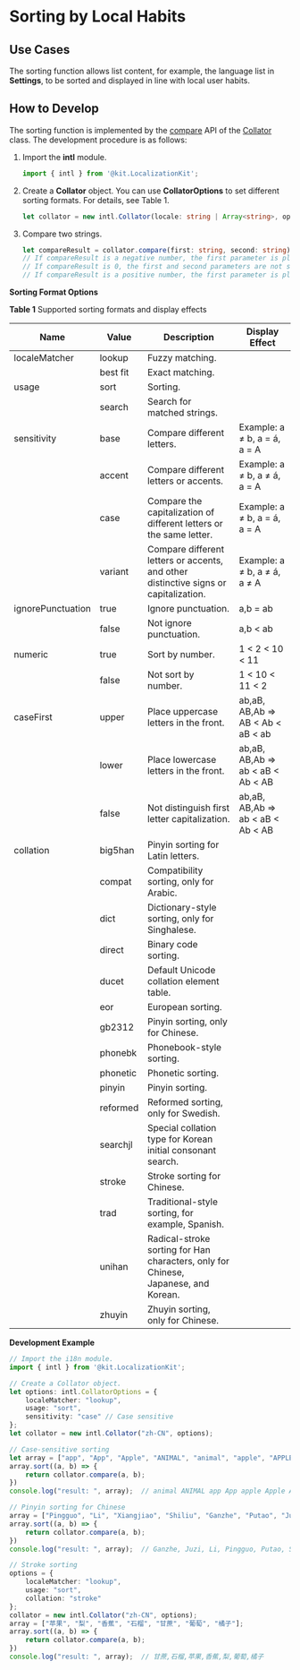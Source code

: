 # Sorting by Local Habits

## Use Cases

The sorting function allows list content, for example, the language list in **Settings**, to be sorted and displayed in line with local user habits.

## How to Develop

The sorting function is implemented by the [compare](../reference/apis-localization-kit/js-apis-intl.md#compare8) API of the [Collator](../reference/apis-localization-kit/js-apis-intl.md#collator8) class. The development procedure is as follows:

1. Import the **intl** module.
   ```ts
   import { intl } from '@kit.LocalizationKit';
   ```

2. Create a **Collator** object.
   You can use **CollatorOptions** to set different sorting formats. For details, see Table 1.
   ```ts
   let collator = new intl.Collator(locale: string | Array<string>, options?: CollatorOptions);
   ```

3. Compare two strings.
   ```ts
   let compareResult = collator.compare(first: string, second: string);
   // If compareResult is a negative number, the first parameter is placed before the second parameter.
   // If compareResult is 0, the first and second parameters are not sorted in sequence.
   // If compareResult is a positive number, the first parameter is placed after the second parameter.
   ```

**Sorting Format Options**

**Table 1** Supported sorting formats and display effects

| Name| Value| Description| Display Effect| 
| -------- | -------- | -------- | -------- |
| localeMatcher | lookup | Fuzzy matching.|  | 
|  | best fit | Exact matching.|  | 
| usage | sort | Sorting.|  | 
|  | search | Search for matched strings.|  | 
| sensitivity | base | Compare different letters.| Example: a ≠ b, a = á, a = A| 
|  | accent | Compare different letters or accents.| Example: a ≠ b, a ≠ á, a = A| 
|  | case | Compare the capitalization of different letters or the same letter.| Example: a ≠ b, a = á, a = A| 
|  | variant | Compare different letters or accents, and other distinctive signs or capitalization.| Example: a ≠ b, a ≠ á, a ≠ A| 
| ignorePunctuation | true | Ignore punctuation.| a,b = ab | 
|  | false | Not ignore punctuation.| a,b &lt; ab | 
| numeric | true | Sort by number.| 1 &lt; 2 &lt; 10 &lt; 11 | 
|  | false | Not sort by number.| 1 &lt; 10 &lt; 11 &lt; 2 | 
| caseFirst | upper | Place uppercase letters in the front.| ab,aB, AB,Ab =&gt; AB &lt; Ab &lt; aB &lt; ab | 
|  | lower | Place lowercase letters in the front.| ab,aB, AB,Ab =&gt; ab &lt; aB &lt; Ab &lt; AB | 
|  | false | Not distinguish first letter capitalization.| ab,aB, AB,Ab =&gt; ab &lt; aB &lt; Ab &lt; AB | 
| collation | big5han | Pinyin sorting for Latin letters.|  | 
|  | compat | Compatibility sorting, only for Arabic.|  | 
|  | dict | Dictionary-style sorting, only for Singhalese.|  | 
|  | direct | Binary code sorting.|  | 
|  | ducet | Default Unicode collation element table.|  | 
|  | eor | European sorting.|  | 
|  | gb2312 | Pinyin sorting, only for Chinese.|  | 
|  | phonebk | Phonebook-style sorting.|  | 
|  | phonetic | Phonetic sorting.|  | 
|  | pinyin | Pinyin sorting.|  | 
|  | reformed | Reformed sorting, only for Swedish.|  | 
|  | searchjl | Special collation type for Korean initial consonant search.|  | 
|  | stroke | Stroke sorting for Chinese.|  | 
|  | trad | Traditional-style sorting, for example, Spanish.|  | 
|  | unihan | Radical-stroke sorting for Han characters, only for Chinese, Japanese, and Korean.|  | 
|  | zhuyin | Zhuyin sorting, only for Chinese.|  | 

**Development Example**

```ts
// Import the i18n module.
import { intl } from '@kit.LocalizationKit';

// Create a Collator object.
let options: intl.CollatorOptions = {
    localeMatcher: "lookup", 
    usage: "sort",
    sensitivity: "case" // Case sensitive
};
let collator = new intl.Collator("zh-CN", options);

// Case-sensitive sorting
let array = ["app", "App", "Apple", "ANIMAL", "animal", "apple", "APPLE"];
array.sort((a, b) => {
    return collator.compare(a, b);
})
console.log("result: ", array);  // animal ANIMAL app App apple Apple APPLE

// Pinyin sorting for Chinese
array = ["Pingguo", "Li", "Xiangjiao", "Shiliu", "Ganzhe", "Putao", "Juzi"];
array.sort((a, b) => {
    return collator.compare(a, b);
})
console.log("result: ", array);  // Ganzhe, Juzi, Li, Pingguo, Putao, Shiliu, Xiangjiao

// Stroke sorting
options = {
    localeMatcher: "lookup", 
    usage: "sort",
    collation: "stroke"
};
collator = new intl.Collator("zh-CN", options);
array = ["苹果", "梨", "香蕉", "石榴", "甘蔗", "葡萄", "橘子"];
array.sort((a, b) => {
    return collator.compare(a, b);
})
console.log("result: ", array);  // 甘蔗,石榴,苹果,香蕉,梨,葡萄,橘子
```
<!--no_check-->